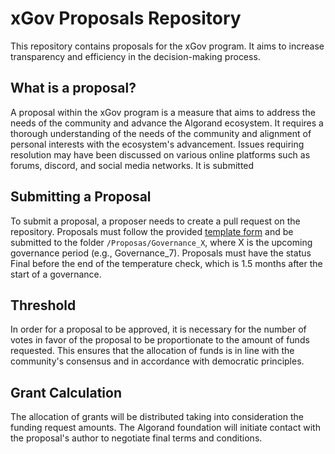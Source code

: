 # xGov Proposals Repository
This repository contains proposals for the xGov program. It aims to increase transparency and efficiency in the decision-making process. 

## What is a proposal?
A proposal within the xGov program is a measure that aims to address the needs of the community and advance the Algorand ecosystem. It requires a thorough understanding of the needs of the community and alignment of personal interests with the ecosystem's advancement. Issues requiring resolution may have been discussed on various online platforms such as forums, discord, and social media networks.
It is submitted

## Submitting a Proposal
To submit a proposal, a proposer needs to create a pull request on the repository. 
Proposals must follow the provided [template form](./TemplateForm.md) and be submitted to the folder  `/Proposas/Governance_X`, where X is the upcoming governance period (e.g., Governance_7). Proposals must have the status Final before the end of the temperature check, which is 1.5 months after the start of a governance.

## Threshold
In order for a proposal to be approved, it is necessary for the number of votes in favor of the proposal to be proportionate to the amount of funds requested. This ensures that the allocation of funds is in line with the community's consensus and in accordance with democratic principles.

## Grant Calculation
The allocation of grants will be distributed taking into consideration the funding request amounts. The Algorand foundation will initiate contact with the proposal's author to negotiate final terms and conditions.
